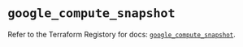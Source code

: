 # `google_compute_snapshot`

Refer to the Terraform Registory for docs: [`google_compute_snapshot`](https://registry.terraform.io/providers/hashicorp/google/4.84.0/docs/resources/compute_snapshot).

